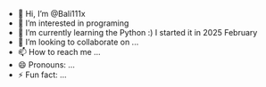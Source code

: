 - 👋 Hi, I’m @Bali111x
- 👀 I’m interested in programing
- 🌱 I’m currently learning the Python :) I started it in 2025 February
- 💞️ I’m looking to collaborate on ...
- 📫 How to reach me ...
- 😄 Pronouns: ...
- ⚡ Fun fact: ...

<!---
Bali111x/Bali111x is a ✨ special ✨ repository because its `README.md` (this file) appears on your GitHub profile.
You can click the Preview link to take a look at your changes.
--->
